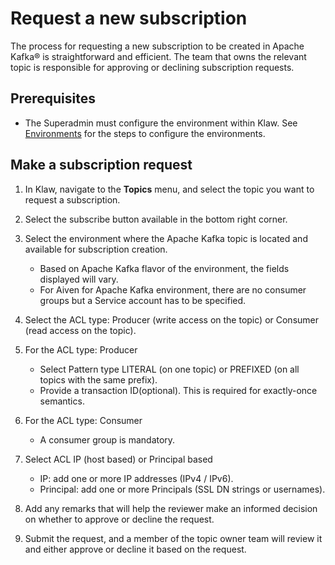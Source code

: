 # Request a new subscription

The process for requesting a new subscription to be created in Apache Kafka® is
straightforward and efficient. The team that owns the relevant topic is
responsible for approving or declining subscription requests.

## Prerequisites

- The Superadmin must configure the environment within Klaw. See
  [Environments](../../cluster-management/clusters-environments/index.md) for the steps to configure the environments.

## Make a subscription request

1. In Klaw, navigate to the **Topics** menu, and select the topic you
   want to request a subscription.

2. Select the subscribe button available in the bottom right corner.

3. Select the environment where the Apache Kafka topic is located and available for subscription creation.

   - Based on Apache Kafka flavor of the environment, the fields
     displayed will vary.
   - For Aiven for Apache Kafka environment, there are no
     consumer groups but a Service account has to be specified.

4. Select the ACL type: Producer (write access on the topic) or
   Consumer (read access on the topic).

5. For the ACL type: Producer

   - Select Pattern type LITERAL (on one topic) or PREFIXED (on
     all topics with the same prefix).
   - Provide a transaction ID(optional). This is required for <!-- vale:skip -->
     exactly-once semantics.<!-- vale:endskip -->

6. For the ACL type: Consumer

   - A consumer group is mandatory.

7. Select ACL IP (host based) or Principal based

   - IP: add one or more IP addresses (IPv4 / IPv6).
   - Principal: add one or more Principals (SSL DN strings or
     usernames).

8. Add any remarks that will help the reviewer make an informed
   decision on whether to approve or decline the request.

9. Submit the request, and a member of the topic owner team will review
   it and either approve or decline it based on the request.
